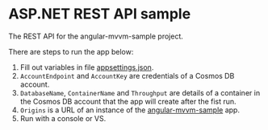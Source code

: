 # ASP.NET REST API sample

The REST API for the angular-mvvm-sample project.

There are steps to run the app below:
1. Fill out variables in file [appsettings.json](https://github.com/dennisshevtsov/asp-net-rest-api-sample/blob/main/AspNetRestApiSample.Api/appsettings.json).
  1. `AccountEndpoint` and `AccountKey` are credentials of a Cosmos DB account.
  2. `DatabaseName`, `ContainerName` and `Throughput` are details of a container in the Cosmos DB account that the app will create after the fist run.
  3. `Origins` is a URL of an instance of the [angular-mvvm-sample](https://github.com/dennisshevtsov/angular-mvvm-sample) app.
2. Run with a console or VS.
